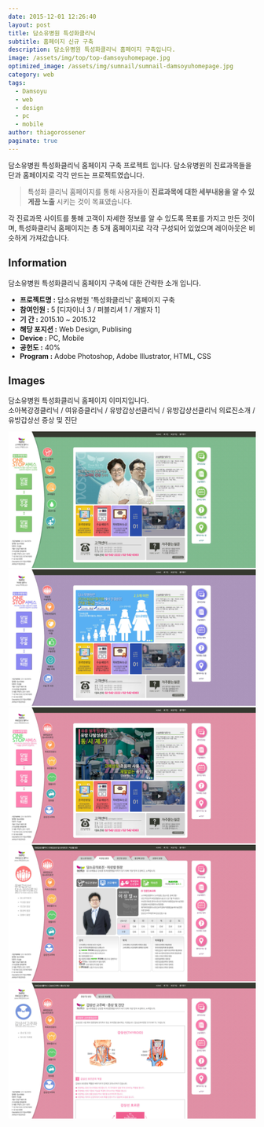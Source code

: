 ```yaml
---
date: 2015-12-01 12:26:40
layout: post
title: 담소유병원 특성화클리닉
subtitle: 홈페이지 신규 구축
description: 담소유병원 특성화클리닉 홈페이지 구축입니다.
image: /assets/img/top/top-damsoyuhomepage.jpg
optimized_image: /assets/img/sumnail/sumnail-damsoyuhomepage.jpg
category: web
tags:
  - Damsoyu
  - web
  - design
  - pc
  - mobile
author: thiagorossener
paginate: true
---
```


<link rel="stylesheet" href="/assets/css/slick.css">
<link rel="stylesheet" href="/assets/css/slick-theme.css">


담소유병원 특성화클리닉 홈페이지 구축 프로젝트 입니다.
담소유병원의 진료과목들을 단과 홈페이지로 각각 만드는 프로젝트였습니다. 


> 특성화 클리닉 홈페이지를 통해 사용자들이 **진료과목에 대한 세부내용을 알 수 있게끔 노출** 시키는 것이 목표였습니다.

각 진료과목 사이트를 통해 고객이 자세한 정보를 알 수 있도록 목표를 가지고 만든 것이며,
특성화클리닉 홈페이지는 총 5개 홈페이지로 각각 구성되어 있었으며 레이아웃은 비슷하게 가져갔습니다.




<!--page-->

## Information

담소유병원 특성화클리닉 홈페이지 구축에 대한 간략한 소개 입니다.

- **프로젝트명 :** 담소유병원 '특성화클리닉' 홈페이지 구축
- **참여인원 :** 5 [디자이너 3 / 퍼블리셔 1 / 개발자 1]
- **기 간 :** 2015.10 ~ 2015.12  
- **해당 포지션 :** Web Design, Publising
- **Device :** PC, Mobile
- **공헌도 :** 40%
- **Program :** Adobe Photoshop, Adobe Illustrator, HTML, CSS


<!--page-->

## Images

담소유병원 특성화클리닉 홈페이지 이미지입니다.<br>
소아복강경클리닉 / 여유증클리닉 / 유방갑상선클리닉 / 유방갑상선클리닉 의료진소개 / 유방갑상선 증상 및 진단

<section class="quotes">
  <div class="bubble">
    <img src="/assets/img/slide/damsoyu01.jpg" />
  </div>
  <div class="bubble">
    <img src="/assets/img/slide/damsoyu02.jpg" /> 
  </div>
  <div class="bubble">
    <img src="/assets/img/slide/damsoyu03.jpg" /> 
  </div>
  <div class="bubble">
    <img src="/assets/img/slide/damsoyu04.jpg" /> 
  </div>
  <div class="bubble">
    <img src="/assets/img/slide/damsoyu05.jpg" /> 
  </div>
</section>

<p></p>
<p></p>



<!--page-->



<script type="text/javascript" src="https://cdnjs.cloudflare.com/ajax/libs/jquery/2.1.3/jquery.min.js"></script>
<script type="text/javascript" src="https://cdn.jsdelivr.net/jquery.slick/1.5.0/slick.min.js"></script>

<script>
	$('.quotes').slick({
  dots: true,
  infinite: true,
  autoplay: false,
  autoplaySpeed: 6000,
  speed: 800,
  slidesToShow: 1,
  adaptiveHeight: true
});
$( document ).ready(function() {
$('.no-fouc').removeClass('no-fouc');
});
</script>






